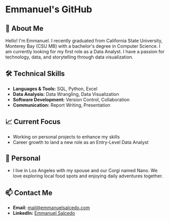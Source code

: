 # Emmanuel's GitHub

## 👋 About Me

Hello! I'm Emmanuel. I recently graduated from California State University, Monterey Bay (CSU MB) with a bachelor's degree in Computer Science. I am currently looking for my first role as a Data Analyst. I have a passion for technology, data, and storytelling through data visualization.

## 🛠️ Technical Skills

- **Languages & Tools:** SQL, Python, Excel
- **Data Analysis:** Data Wrangling, Data Visualization
- **Software Development:** Version Control, Collaboration
- **Communication:** Report Writing, Presentation

## 📈 Current Focus

- Working on personal projects to enhance my skills
- Career growth to land a new role as an Entry-Level Data Analyst

## 🐾 Personal

- I live in Los Angeles with my spouse and our Corgi named Nano. We love exploring local food spots and enjoying daily adventures together.

## 📫 Contact Me

- **Email:** [mail@emmanuelsalcedo.com](mailto:mail@emmanuelsalcedo.com)
- **LinkedIn:** [Emmanuel Salcedo](https://www.linkedin.com/in/emmanuelsalcedo/)
